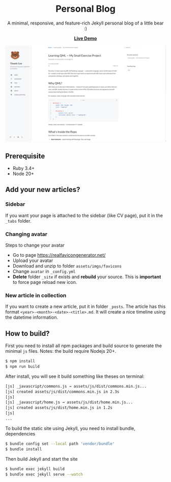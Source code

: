 <!-- markdownlint-disable-next-line -->
<div align="center">

  <!-- markdownlint-disable-next-line -->
  # Personal Blog

  A minimal, responsive, and feature-rich Jekyll personal blog of a little bear :)

  <!-- TODO: Change this -->
  [**Live Demo**](https://tnhungct.github.io/)

  <!-- TODO: Change this -->
  ![](/assets/img/profile/screenshot.png)

</div>

## Prerequisite
- Ruby 3.4+
- Node 20+

## Add your new articles?

### Sidebar

If you want your page is attached to the sidebar (like CV page), put it in the `_tabs` folder.

### Changing avatar

Steps to change your avatar

- Go to page https://realfavicongenerator.net/
- Upload your avatar
- Download and unzip to folder `assets/imgs/favicons`
- Change `avatar` in `_config.yml`
- **Delete** folder `_site` if exists and **rebuild** your source. This is **important** to force page reload new icon.

### New article in collection

If you want to create a new article, put it in folder `_posts`. The article has this format `<year>-<month>-<date>-<title>.md`. It will create a nice timeline using the datetime information.

## How to build?

First you need to install all npm packages and build source to generate the minimal `js` files. Notes: the build require Nodejs 20+.

```bash
$ npm install
$ npm run build
```

After install, you will see it build something like theses on terminal:

```bash
[js] _javascript/commons.js → assets/js/dist/commons.min.js...
[js] created assets/js/dist/commons.min.js in 2.3s
[js] 
[js] _javascript/home.js → assets/js/dist/home.min.js...
[js] created assets/js/dist/home.min.js in 1.2s
[js] 
...
```

To build the static site using Jekyll, you need to install bundle, dependencies

```bash
$ bundle config set --local path 'vendor/bundle'
$ bundle install
```

Then build Jekyll and start the site

```bash
$ bundle exec jekyll build
$ bundle exec jekyll serve --watch
```
